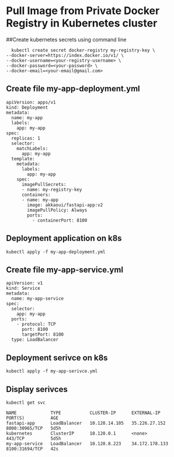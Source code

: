 # Pull Image from Private Docker Registry in Kubernetes cluster

##Create kubernetes secrets using command line


      kubectl create secret docker-registry my-registry-key \
    --docker-server=https://index.docker.io/v1/ \
    --docker-username=<your-registry-username> \
    --docker-password=<your-password> \
    --docker-email=<your-email@gmail.com>
    
    
## Create file my-app-deployment.yml
    
```
apiVersion: apps/v1
kind: Deployment
metadata:
  name: my-app
  labels:
    app: my-app
spec:
  replicas: 1
  selector:
    matchLabels:
      app: my-app
  template:
    metadata:
      labels:
        app: my-app
    spec:
      imagePullSecrets:
      - name: my-registry-key
      containers:
      - name: my-app
        image: akkaoui/fastapi-app:v2
        imagePullPolicy: Always
        ports:
          - containerPort: 8100
```

## Deployment application on k8s

```
kubectl apply -f my-app-deployment.yml
```

## Create file my-app-service.yml
    
```
apiVersion: v1
kind: Service
metadata:
  name: my-app-service
spec:
  selector:
    app: my-app
  ports:
    - protocol: TCP
      port: 8100
      targetPort: 8100
  type: LoadBalancer
```

## Deployment serivce on k8s

```
kubectl apply -f my-app-serivce.yml
```


## Display serivces 

```
kubectl get svc
```

```
NAME             TYPE           CLUSTER-IP      EXTERNAL-IP      PORT(S)          AGE
fastapi-app      LoadBalancer   10.120.14.105   35.226.27.152    8000:30965/TCP   5d5h
kubernetes       ClusterIP      10.120.0.1      <none>           443/TCP          5d5h
my-app-service   LoadBalancer   10.120.8.223    34.172.178.133   8100:31694/TCP   42s
```

